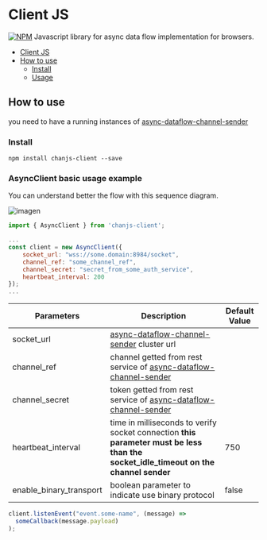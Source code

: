 # Client JS

[![NPM](https://nodei.co/npm/chanjs-client.png?downloads=true&downloadRank=true&stars=true)](https://nodei.co/npm/chanjs-client/)
Javascript library for async data flow implementation for browsers.

- [Client JS](#client-js)
- [How to use](#how-to-use)
  - [Install](#install)
  - [Usage](#asyncClient-basic-usage-example)

## How to use

you need to have a running instances of [async-dataflow-channel-sender](https://github.com/bancolombia/async-dataflow/channel-sender)

### Install

```npm
npm install chanjs-client --save
```

### AsyncClient basic usage example

You can understand better the flow with this sequence diagram.

![imagen](https://user-images.githubusercontent.com/12372370/137554898-0d652b9c-2598-4e1b-b681-554e0a9f00e7.png)

```javascript
import { AsyncClient } from 'chanjs-client';

...
const client = new AsyncClient({
    socket_url: "wss://some.domain:8984/socket",
    channel_ref: "some_channel_ref",
    channel_secret: "secret_from_some_auth_service",
    heartbeat_interval: 200
});
...
```

| **Parameters**          | Description                                                                                                                         | Default Value |
| ----------------------- | ----------------------------------------------------------------------------------------------------------------------------------- | ------------- |
| socket_url              | [async-dataflow-channel-sender](https://github.com/bancolombia/async-dataflow/channel-sender) cluster url                           |               |
| channel_ref             | channel getted from rest service of [async-dataflow-channel-sender](https://github.com/bancolombia/async-dataflow/channel-sender)   |               |
| channel_secret          | token getted from rest service of [async-dataflow-channel-sender](https://github.com/bancolombia/async-dataflow/channel-sender)     |               |
| heartbeat_interval      | time in milliseconds to verify socket connection **this parameter must be less than the socket_idle_timeout on the channel sender** | 750           |
| enable_binary_transport | boolean parameter to indicate use binary protocol                                                                                   | false         |

```javascript
client.listenEvent("event.some-name", (message) =>
  someCallback(message.payload)
);
```
